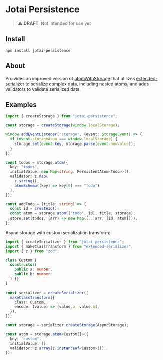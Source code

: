 # Jotai Persistence

> :warning: **DRAFT**: Not intended for use yet

## Install

`npm install jotai-persistence`

## About

Proivides an improved version of [atomWithStorage](https://jotai.org/docs/utilities/storage) that utilizes [extended-serializer](https://github.com/morganbarrett/extended-serializer) to serialize complex data, including nested atoms, and adds validators to validate serialized data.

## Examples

```ts
import { createStorage } from "jotai-persistence";

const storage = createStorage(window.localStorage);

window.addEventListener("storage", (event: StorageEvent) => {
  if (event.storageArea === window.localStorage) {
    storage.set(event.key, storage.parse(event.newValue));
  }
});

const todos = storage.atom({
  key: "todos",
  initialValue: new Map<string, PersistentAtom<Todo>>(),
  validator: z.map(
    z.string(),
    atomSchema((key) => key[0] === "todo")
  ),
});

const addTodo = (title: string) => {
  const id = createId();
  const atom = storage.atom(["todo", id], title, storage);
  store.set(todos, (arr) => new Map([...arr, [id, atom]]));
};
```

Async storage with custom serialization transform:

```ts
import { createSerializer } from "jotai-persistence";
import { makeClassTransform } from "extended-serializer";
import { z } from "zod";

class Custom {
  constructor(
    public a: number,
    public b: number
  ) {}
}

const serializer = createSerializer([
  makeClassTransform({
    class: Custom,
    encode: (value) => [value.a, value.b],
  }),
]);

const storage = serializer.createStorage(AsyncStorage);

const atom = storage.atom<Custom[]>({
  key: "custom",
  initialValue: [],
  validator: z.array(z.instanceof<Custom>()),
});
```
